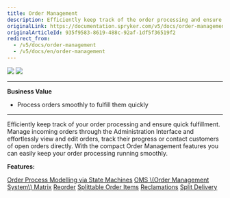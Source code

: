 ```yaml
---
title: Order Management
description: Efficiently keep track of the order processing and ensure quick fulfillment. With the Order Management, you can keep your order processing running smoothly.
originalLink: https://documentation.spryker.com/v5/docs/order-management
originalArticleId: 935f9583-8619-488c-92af-1df5f36519f2
redirect_from:
  - /v5/docs/order-management
  - /v5/docs/en/order-management
---
```


<div class='feature-text'>
    <div class='feature-images'>
    <img class="light-mode" src="https://spryker.s3.eu-central-1.amazonaws.com/docs/Document+360/Capabilities+icons/light/Order+Management.svg"/>
    <img class="dark-mode" src="https://spryker.s3.eu-central-1.amazonaws.com/docs/Document+360/Capabilities+icons/dark/Order+Management.svg"/>
    </div>
    <div class="feature-text-wrap">

***
**Business Value**
* Process orders smoothly to fulfill them quickly
***
        
Efficiently keep track of your order processing and ensure quick fulfillment. Manage incoming orders through the Administration Interface and effortlessly view and edit orders, track their progress or contact customers of open orders directly. With the compact Order Management features you can easily keep your order processing running smoothly.
</div>
</div>

**Features:**
<div>
<a class="feature-link" href="https://documentation.spryker.com/v5/docs/en/order-process-modelling-state-machines">Order Process Modelling via State Machines</a> 
<a class="feature-link" href="https://documentation.spryker.com/v5/docs/en/oms-matrix">OMS \(Order Management System\) Matrix</a>
<a class="feature-link" href="https://documentation.spryker.com/v5/docs/en/reorder">Reorder</a>
<!---<a class="feature-link" href="https://documentation.spryker.com/v5/docs/en/order-processing">Order Processing</a>-->
<a class="feature-link" href="https://documentation.spryker.com/v5/docs/en/splittable-order-items">Splittable Order Items</a>
<a class="feature-link" href="https://documentation.spryker.com/v5/docs/en/reclamations-201903">Reclamations</a>
<a class="feature-link" href="https://documentation.spryker.com/v5/docs/en/split-delivery">Split Delivery</a>
    </div>

